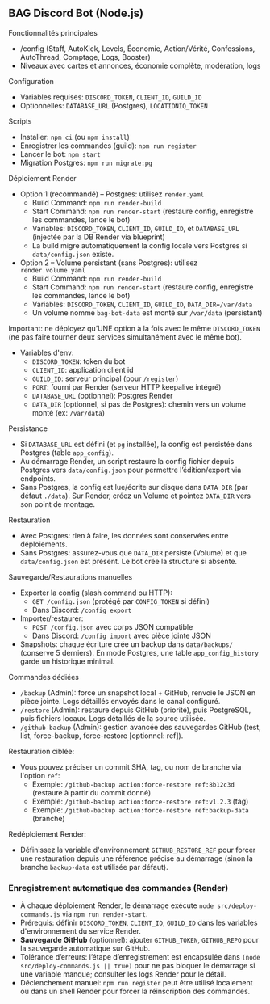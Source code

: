 ## BAG Discord Bot (Node.js)

Fonctionnalités principales
- /config (Staff, AutoKick, Levels, Économie, Action/Vérité, Confessions, AutoThread, Comptage, Logs, Booster)
- Niveaux avec cartes et annonces, économie complète, modération, logs

Configuration
- Variables requises: `DISCORD_TOKEN`, `CLIENT_ID`, `GUILD_ID`
- Optionnelles: `DATABASE_URL` (Postgres), `LOCATIONIQ_TOKEN`

Scripts
- Installer: `npm ci` (ou `npm install`)
- Enregistrer les commandes (guild): `npm run register`
- Lancer le bot: `npm start`
- Migration Postgres: `npm run migrate:pg`

Déploiement Render
- Option 1 (recommandé) – Postgres: utilisez `render.yaml`
  - Build Command: `npm run render-build`
  - Start Command: `npm run render-start` (restaure config, enregistre les commandes, lance le bot)
  - Variables: `DISCORD_TOKEN`, `CLIENT_ID`, `GUILD_ID`, et `DATABASE_URL` (injectée par la DB Render via blueprint)
  - La build migre automatiquement la config locale vers Postgres si `data/config.json` existe.
- Option 2 – Volume persistant (sans Postgres): utilisez `render.volume.yaml`
  - Build Command: `npm run render-build`
  - Start Command: `npm run render-start` (restaure config, enregistre les commandes, lance le bot)
  - Variables: `DISCORD_TOKEN`, `CLIENT_ID`, `GUILD_ID`, `DATA_DIR=/var/data`
  - Un volume nommé `bag-bot-data` est monté sur `/var/data` (persistant)
  
Important: ne déployez qu’UNE option à la fois avec le même `DISCORD_TOKEN` (ne pas faire tourner deux services simultanément avec le même bot).
- Variables d'env:
  - `DISCORD_TOKEN`: token du bot
  - `CLIENT_ID`: application client id
  - `GUILD_ID`: serveur principal (pour `/register`)
  - `PORT`: fourni par Render (serveur HTTP keepalive intégré)
  - `DATABASE_URL` (optionnel): Postgres Render
  - `DATA_DIR` (optionnel, si pas de Postgres): chemin vers un volume monté (ex: `/var/data`)

Persistance
- Si `DATABASE_URL` est défini (et `pg` installée), la config est persistée dans Postgres (table `app_config`).
- Au démarrage Render, un script restaure la config fichier depuis Postgres vers `data/config.json` pour permettre l’édition/export via endpoints.
- Sans Postgres, la config est lue/écrite sur disque dans `DATA_DIR` (par défaut `./data`). Sur Render, créez un Volume et pointez `DATA_DIR` vers son point de montage.

Restauration
- Avec Postgres: rien à faire, les données sont conservées entre déploiements.
- Sans Postgres: assurez-vous que `DATA_DIR` persiste (Volume) et que `data/config.json` est présent. Le bot crée la structure si absente.

Sauvegarde/Restaurations manuelles
- Exporter la config (slash command ou HTTP):
  - `GET /config.json` (protégé par `CONFIG_TOKEN` si défini)
  - Dans Discord: `/config export`
- Importer/restaurer:
  - `POST /config.json` avec corps JSON compatible
  - Dans Discord: `/config import` avec pièce jointe JSON
- Snapshots: chaque écriture crée un backup dans `data/backups/` (conserve 5 derniers). En mode Postgres, une table `app_config_history` garde un historique minimal.

Commandes dédiées
- `/backup` (Admin): force un snapshot local + GitHub, renvoie le JSON en pièce jointe. Logs détaillés envoyés dans le canal configuré.
- `/restore` (Admin): restaure depuis GitHub (priorité), puis PostgreSQL, puis fichiers locaux. Logs détaillés de la source utilisée.
- `/github-backup` (Admin): gestion avancée des sauvegardes GitHub (test, list, force-backup, force-restore [optionnel: ref]).

Restauration ciblée:
- Vous pouvez préciser un commit SHA, tag, ou nom de branche via l'option `ref`:
  - Exemple: `/github-backup action:force-restore ref:8b12c3d` (restaure à partir du commit donné)
  - Exemple: `/github-backup action:force-restore ref:v1.2.3` (tag)
  - Exemple: `/github-backup action:force-restore ref:backup-data` (branche)

Redéploiement Render:
- Définissez la variable d'environnement `GITHUB_RESTORE_REF` pour forcer une restauration depuis une référence précise au démarrage (sinon la branche `backup-data` est utilisée par défaut).

### Enregistrement automatique des commandes (Render)
- À chaque déploiement Render, le démarrage exécute `node src/deploy-commands.js` via `npm run render-start`.
- Prérequis: définir `DISCORD_TOKEN`, `CLIENT_ID`, `GUILD_ID` dans les variables d'environnement du service Render.
- **Sauvegarde GitHub** (optionnel): ajouter `GITHUB_TOKEN`, `GITHUB_REPO` pour la sauvegarde automatique sur GitHub.
- Tolérance d’erreurs: l’étape d’enregistrement est encapsulée dans `(node src/deploy-commands.js || true)` pour ne pas bloquer le démarrage si une variable manque; consulter les logs Render pour le détail.
- Déclenchement manuel: `npm run register` peut être utilisé localement ou dans un shell Render pour forcer la réinscription des commandes.

